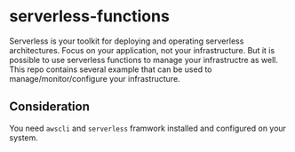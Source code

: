 # serverless-functions

Serverless is your toolkit for deploying and operating serverless architectures. Focus on your application, not your infrastructure.
But it is possible to use serverless functions to manage your infrastructre as well.
This repo contains several example that can be used to manage/monitor/configure your infrastructure.

## Consideration

You need `awscli` and `serverless` framwork installed and configured on your system.

